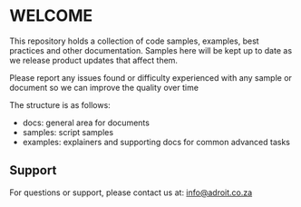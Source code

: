 # WELCOME
This repository holds a collection of code samples, examples, best practices and other documentation. Samples here will be kept up to date as we release product updates that affect them.

Please report any issues found or difficulty experienced with any sample or document so we can improve the quality over time

The structure is as follows:
- docs: general area for documents
- samples: script samples
- examples: explainers and supporting docs for common advanced tasks

## Support
For questions or support, please contact us at: info@adroit.co.za
